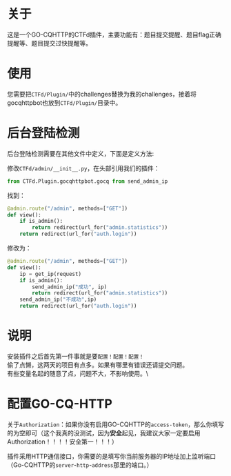 # 关于
这是一个GO-CQHTTP的CTFd插件，主要功能有：题目提交提醒、题目flag正确提醒等、题目提交过快提醒等。

# 使用
您需要把`CTFd/Plugin/`中的challenges替换为我的challenges，接着将gocqhttpbot也放到`CTFd/Plugin/`目录中。

# 后台登陆检测

后台登陆检测需要在其他文件中定义，下面是定义方法:

修改`CTFd/admin/__init__.py`，在头部引用我们的插件：
```python
from CTFd.Plugin.gocqhttpbot.gocq from send_admin_ip
```
找到：
```python
@admin.route("/admin", methods=["GET"])
def view():
    if is_admin():
        return redirect(url_for("admin.statistics"))
    return redirect(url_for("auth.login"))
```
修改为：
```python
@admin.route("/admin", methods=["GET"])
def view():
    ip = get_ip(request)
    if is_admin():
        send_admin_ip("成功", ip)
        return redirect(url_for("admin.statistics"))
    send_admin_ip("不成功",ip)
    return redirect(url_for("auth.login"))
```

# 说明
安装插件之后首先第一件事就是要`配置！配置！配置！`\
偷了点懒，这两天的项目有点多。如果有哪里有错误还请提交问题。\
有些变量名起的随意了点，问题不大，不影响使用。\

# 配置GO-CQ-HTTP
关于`Authorization`：如果你没有启用GO-CQHTTP的`access-token`，那么你填写的为空即可（这个我真的没测试，因为**安全**起见，我建议大家一定要启用Authorization！！！！安全第一！！！）

插件采用HTTP通信接口，你需要的是填写你当前服务器的IP地址加上监听端口（Go-CQHTTP的`server`-`http`-`address`那里的端口。）